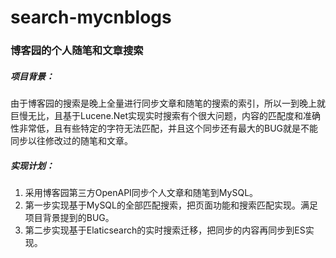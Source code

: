 # search-mycnblogs
### 博客园的个人随笔和文章搜索
##### 项目背景：  
由于博客园的搜索是晚上全量进行同步文章和随笔的搜索的索引，所以一到晚上就巨慢无比，且基于Lucene.Net实现实时搜索有个很大问题，内容的匹配度和准确性非常低，且有些特定的字符无法匹配，并且这个同步还有最大的BUG就是不能同步以往修改过的随笔和文章。  
##### 实现计划：
1. 采用博客园第三方OpenAPI同步个人文章和随笔到MySQL。  
2. 第一步实现基于MySQL的全部匹配搜索，把页面功能和搜索匹配实现。满足项目背景提到的BUG。  
3. 第二步实现基于Elaticsearch的实时搜索迁移，把同步的内容再同步到ES实现。  
